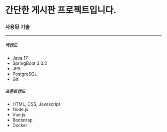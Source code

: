 간단한 게시판 프로젝트입니다.
======
### 사용된 기술
---
##### 백엔드
* Java 17
* SpringBoot 3.0.2
* JPA
* PostgreSQL
* Git

##### 프론트엔드
* HTML, CSS, Javascript
* Node.js
* Vue.js
* Bootstrap
* Docker
